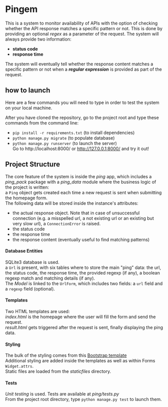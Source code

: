 # Pingem

This is a system to monitor availability of APIs with the option
of checking whether the API response matches a specific pattern or not. 
This is done by providing an optional *regex* as a parameter of the request.
The system will always provide two information:
- **status code**
- **response time**

The system will eventually tell whether the response content matches
a specific pattern or not when a ***regular
expression*** is provided as part of the request.


## how to launch
Here are a few commands you will need to type in order to
test the system on your local machine.

After you have cloned the repository, go to the project root
and type these commands from the command line:
- `pip install -r requirements.txt` (to install dependencies)
- `python manage.py migrate` (to populate database)
- `python manage.py runserver` (to launch the server)\
Go to http://localhost:8000/ or http://127.0.0.1:8000/ and try it out!

## Project Structure
The core feature of the system is inside the *ping* app, which includes
a *ping_pack* package with a *ping_data* module where the business
logic of the project is written:\
a `Ping` object gets created each time a new request is sent when
submitting the homepage form.\
The following data will be stored inside the instance's attributes:
- the actual response object. Note that in case of unsuccessful connection
(e.g. a misspelled url, a not existing url or an existing but very slow url),
a `ConnectionError` is raised.
- the status code
- the response time
- the response content (eventually useful to find matching patterns)

#### Database Entities
SQLite3 database is used.\
a `Url` is present, with six tables where to store
the main "ping" data: the url, the status code, the response time,
the provided regexp (if any), a boolean regexp match and matching details (if any).\
The *Model* is linked to the `UrlForm`, which includes
two fields: a `url` field and a `regexp` field (optional).

#### Templates
Two HTML templates are used:\
*index.html* is the homepage where the user
will fill the form and send the request.\
*result.html* gets triggered after the request is sent, finally displaying
the ping data.

#### Styling
The bulk of the styling comes from this [Bootstrap template](https://startbootstrap.com/theme/landing-page) \
Additional styling are added inside the templates as well as
within Forms `Widget.attrs`.\
Static files are loaded from the *staticfiles* directory.

#### Tests
*Unit testing* is used. Tests are available at *ping/tests.py*\
From the project root directory, type `python manage.py test` to launch them.








